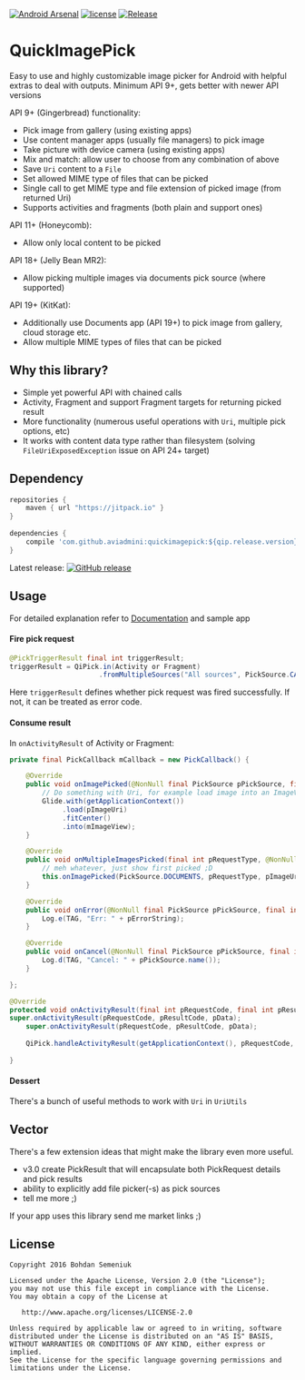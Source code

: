 [![Android Arsenal](https://img.shields.io/badge/Android%20Arsenal-QuickImagePick-blue.svg?style=flat-square)](http://android-arsenal.com/details/1/4248) [![license](https://img.shields.io/github/license/aviadmini/quickimagepick.svg?maxAge=2592000&style=flat-square)]() [![Release](https://jitpack.io/v/aviadmini/quickimagepick.svg?style=flat-square)](https://jitpack.io/#aviadmini/quickimagepick)

# QuickImagePick

Easy to use and highly customizable image picker for Android with helpful extras to deal with outputs. Minimum API 9+, gets better with newer API versions
 
API 9+ (Gingerbread) functionality:

* Pick image from gallery (using existing apps)
* Use content manager apps (usually file managers) to pick image
* Take picture with device camera (using existing apps)
* Mix and match: allow user to choose from any combination of above
* Save `Uri` content to a `File`
* Set allowed MIME type of files that can be picked
* Single call to get MIME type and file extension of picked image (from returned Uri)
* Supports activities and fragments (both plain and support ones)

API 11+ (Honeycomb):

* Allow only local content to be picked

API 18+ (Jelly Bean MR2):

* Allow picking multiple images via documents pick source (where supported)

API 19+ (KitKat):

* Additionally use Documents app (API 19+) to pick image from gallery, cloud storage etc.
* Allow multiple MIME types of files that can be picked

## Why this library?

* Simple yet powerful API with chained calls
* Activity, Fragment and support Fragment targets for returning picked result
* More functionality (numerous useful operations with `Uri`, multiple pick options, etc) 
* It works with content data type rather than filesystem (solving `FileUriExposedException` issue on API 24+ target)

## Dependency

```groovy
repositories {
    maven { url "https://jitpack.io" }
}
    
dependencies {
    compile 'com.github.aviadmini:quickimagepick:${qip.release.version}'
}
```

Latest release: [![GitHub release](https://img.shields.io/github/release/aviadmini/quickimagepick.svg?style=flat-square)]()

## Usage

For detailed explanation refer to [Documentation](https://github.com/aviadmini/quickimagepick/wiki/Documentation) and sample app

#### Fire pick request

```java
@PickTriggerResult final int triggerResult;
triggerResult = QiPick.in(Activity or Fragment)
                      .fromMultipleSources("All sources", PickSource.CAMERA, PickSource.DOCUMENTS);
```
Here `triggerResult` defines whether pick request was fired successfully. If not, it can be treated as error code.

#### Consume result
In `onActivityResult` of Activity or Fragment:

```java
private final PickCallback mCallback = new PickCallback() {

    @Override
    public void onImagePicked(@NonNull final PickSource pPickSource, final int pRequestType, @NonNull final Uri pImageUri) {
        // Do something with Uri, for example load image into an ImageView
        Glide.with(getApplicationContext())
             .load(pImageUri)
             .fitCenter()
             .into(mImageView);
    }

    @Override
    public void onMultipleImagesPicked(final int pRequestType, @NonNull final List<Uri> pImageUris) {
        // meh whatever, just show first picked ;D
        this.onImagePicked(PickSource.DOCUMENTS, pRequestType, pImageUris.get(0));
    }

    @Override
    public void onError(@NonNull final PickSource pPickSource, final int pRequestType, @NonNull final String pErrorString) {
        Log.e(TAG, "Err: " + pErrorString);
    }

    @Override
    public void onCancel(@NonNull final PickSource pPickSource, final int pRequestType) {
        Log.d(TAG, "Cancel: " + pPickSource.name());
    }

};

@Override
protected void onActivityResult(final int pRequestCode, final int pResultCode, final Intent pData) {
super.onActivityResult(pRequestCode, pResultCode, pData);
    super.onActivityResult(pRequestCode, pResultCode, pData);
    
    QiPick.handleActivityResult(getApplicationContext(), pRequestCode, pResultCode, pData, this.mCallback);
            
}
```

#### Dessert

There's a bunch of useful methods to work with `Uri` in `UriUtils`

## Vector

There's a few extension ideas that might make the library even more useful. 

- v3.0 create PickResult that will encapsulate both PickRequest details and pick results
- ability to explicitly add file picker(-s) as pick sources
- tell me more ;)

If your app uses this library send me market links ;)

## License

    Copyright 2016 Bohdan Semeniuk

    Licensed under the Apache License, Version 2.0 (the "License");
    you may not use this file except in compliance with the License.
    You may obtain a copy of the License at

       http://www.apache.org/licenses/LICENSE-2.0

    Unless required by applicable law or agreed to in writing, software
    distributed under the License is distributed on an "AS IS" BASIS,
    WITHOUT WARRANTIES OR CONDITIONS OF ANY KIND, either express or implied.
    See the License for the specific language governing permissions and
    limitations under the License.